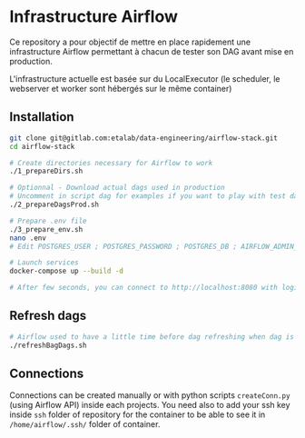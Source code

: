 # Infrastructure Airflow

Ce repository a pour objectif de mettre en place rapidement une infrastructure Airflow permettant à chacun de tester son DAG
avant mise en production.

L'infrastructure actuelle est basée sur du LocalExecutor (le scheduler, le webserver et worker sont hébergés sur le même
container)

## Installation

```bash
git clone git@gitlab.com:etalab/data-engineering/airflow-stack.git
cd airflow-stack

# Create directories necessary for Airflow to work
./1_prepareDirs.sh

# Optionnal - Download actual dags used in production
# Uncomment in script dag for examples if you want to play with test dags
./2_prepareDagsProd.sh

# Prepare .env file 
./3_prepare_env.sh
nano .env 
# Edit POSTGRES_USER ; POSTGRES_PASSWORD ; POSTGRES_DB ; AIRFLOW_ADMIN_MAIL ; AIRFLOW_ADMIN_FIRSTNAME ; AIRFLOW_ADMIN_NAME ; AIRFLOW_ADMIN_PASSWORD

# Launch services
docker-compose up --build -d

# After few seconds, you can connect to http://localhost:8080 with login : AIRFLOW_ADMIN_MAIL and password : AIRFLOW_ADMIN_PASSWORD
```

## Refresh dags

```bash
# Airflow used to have a little time before dag refreshing when dag is created. You can force refreshing with :
./refreshBagDags.sh
```

## Connections

Connections can be created manually or with python scripts `createConn.py` (using Airflow API) inside each projects. You
need also to add your ssh key inside `ssh` folder of repository for the container to be able to see it
in `/home/airflow/.ssh/` folder of container.